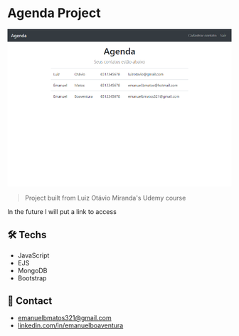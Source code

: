 # Agenda Project

![preview](./.github/preview.png)

> Project built from Luiz Otávio Miranda's Udemy course

In the future I will put a link to access

## 🛠 Techs

- JavaScript
- EJS
- MongoDB
- Bootstrap

## 💛 Contact

- emanuelbmatos321@gmail.com
- [linkedin.com/in/emanuelboaventura](https://www.linkedin.com/in/emanuelboaventura/)
